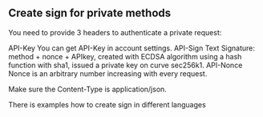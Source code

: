 ## Create sign for private methods

You need to provide 3 headers to authenticate a private request:

API-Key     You can get API-Key in account settings.
API-Sign    Text Signature: method + nonce + API­key, created with ECDSA algorithm using a hash function with sha­1, issued a private key on curve sec256k1.
API-Nonce   Nonce is an arbitrary number increasing with every request.

Make sure the Content-Type is application/json.

There is examples how to create sign in different languages

